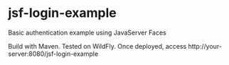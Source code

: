 # jsf-login-example
Basic authentication example using JavaServer Faces

Build with Maven.
Tested on WildFly.
Once deployed, access http://your-server:8080/jsf-login-example
